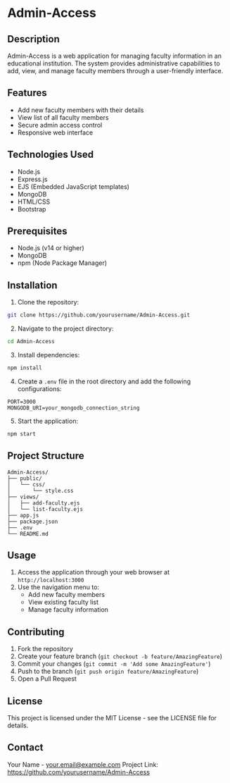 # Admin-Access

## Description
Admin-Access is a web application for managing faculty information in an educational institution. The system provides administrative capabilities to add, view, and manage faculty members through a user-friendly interface.

## Features
- Add new faculty members with their details
- View list of all faculty members
- Secure admin access control
- Responsive web interface

## Technologies Used
- Node.js
- Express.js
- EJS (Embedded JavaScript templates)
- MongoDB
- HTML/CSS
- Bootstrap

## Prerequisites
- Node.js (v14 or higher)
- MongoDB
- npm (Node Package Manager)

## Installation
1. Clone the repository:
```bash
git clone https://github.com/yourusername/Admin-Access.git
```

2. Navigate to the project directory:
```bash
cd Admin-Access
```

3. Install dependencies:
```bash
npm install
```

4. Create a `.env` file in the root directory and add the following configurations:
```
PORT=3000
MONGODB_URI=your_mongodb_connection_string
```

5. Start the application:
```bash
npm start
```

## Project Structure
```
Admin-Access/
├── public/
│   └── css/
│       └── style.css
├── views/
│   ├── add-faculty.ejs
│   └── list-faculty.ejs
├── app.js
├── package.json
├── .env
└── README.md
```

## Usage
1. Access the application through your web browser at `http://localhost:3000`
2. Use the navigation menu to:
   - Add new faculty members
   - View existing faculty list
   - Manage faculty information

## Contributing
1. Fork the repository
2. Create your feature branch (`git checkout -b feature/AmazingFeature`)
3. Commit your changes (`git commit -m 'Add some AmazingFeature'`)
4. Push to the branch (`git push origin feature/AmazingFeature`)
5. Open a Pull Request

## License
This project is licensed under the MIT License - see the LICENSE file for details.

## Contact
Your Name - your.email@example.com
Project Link: https://github.com/yourusername/Admin-Access

